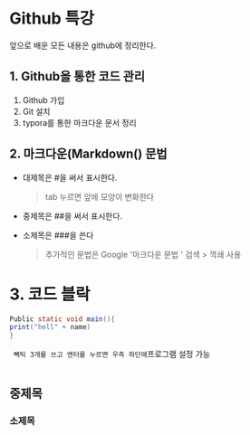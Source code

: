 # Github 특강

앞으로 배운 모든 내용은 github에 정리한다.

## 1. Github을 통한 코드 관리

1. Github 가입
2. Git 설치
3.  typora를 통한 마크다운 문서 정리





## 2. 마크다운(Markdown() 문법

- 대제목은 #을 써서 표시한다.

  > tab 누르면 앞에 모양이 변화한다

- 중제목은 ##을 써서 표시한다.

- 소제목은 ###을 쓴다

  > 추가적인 문법은 Google '마크다운 문법 ' 검색    > 꺽쇄 사용

# 3. 코드 블락

 ```java
Public static void main(){
 print("hell" + name)   
}
 ```



` 빽틱 3개를 쓰고 엔터를 누르면 우측 하단에`프로그램 설정 가능



``` java

```



## 중제목

### 소제목

####  
